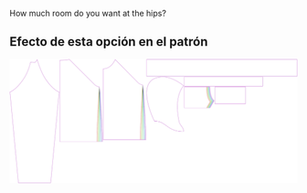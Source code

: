 
How much room do you want at the hips?


## Efecto de esta opción en el patrón
![This image shows the effect of this option by superimposing several variants that have a different value for this option](hugo_hipsease_sample.svg "Effect of this option on the pattern")
